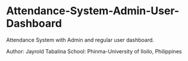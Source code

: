 # Attendance-System-Admin-User-Dashboard
 Attendance System with Admin and regular user dashboard.

 Author: Jayrold Tabalina
 School: Phinma-University of Iloilo, Philippines
